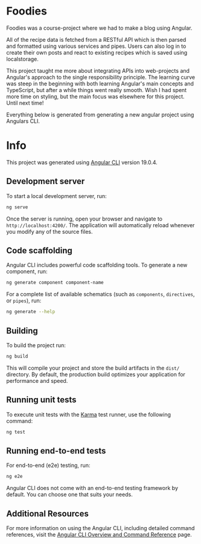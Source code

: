 # Foodies

Foodies was a course-project where we had to make a blog using Angular.

All of the recipe data is fetched from a RESTful API which is then parsed and formatted using various services and pipes. Users can also log in to create their own posts and react to existing recipes which is saved using localstorage.

This project taught me more about integrating APIs into web-projects and Angular's approach to the single responsibility principle. The learning curve was steep in the beginning with both learning Angular's main concepts and TypeScript, but after a while things went really smooth. Wish I had spent more time on styling, but the main focus was elsewhere for this project. Until next time!

Everything below is generated from generating a new angular project using Angulars CLI.

# Info

This project was generated using [Angular CLI](https://github.com/angular/angular-cli) version 19.0.4.

## Development server

To start a local development server, run:

```bash
ng serve
```

Once the server is running, open your browser and navigate to `http://localhost:4200/`. The application will automatically reload whenever you modify any of the source files.

## Code scaffolding

Angular CLI includes powerful code scaffolding tools. To generate a new component, run:

```bash
ng generate component component-name
```

For a complete list of available schematics (such as `components`, `directives`, or `pipes`), run:

```bash
ng generate --help
```

## Building

To build the project run:

```bash
ng build
```

This will compile your project and store the build artifacts in the `dist/` directory. By default, the production build optimizes your application for performance and speed.

## Running unit tests

To execute unit tests with the [Karma](https://karma-runner.github.io) test runner, use the following command:

```bash
ng test
```

## Running end-to-end tests

For end-to-end (e2e) testing, run:

```bash
ng e2e
```

Angular CLI does not come with an end-to-end testing framework by default. You can choose one that suits your needs.

## Additional Resources

For more information on using the Angular CLI, including detailed command references, visit the [Angular CLI Overview and Command Reference](https://angular.dev/tools/cli) page.
